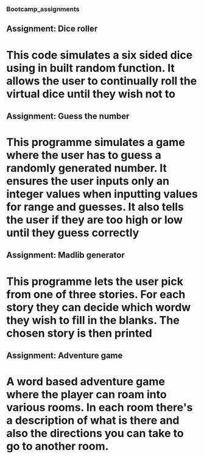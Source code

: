 ### Bootcamp_assignments
## Assignment: Dice roller
# This code simulates a six sided dice using in built random function. It allows the user to continually roll the virtual dice until they wish not to
## Assignment: Guess the number
# This programme simulates a game where the user has to guess a randomly generated number. It ensures the user inputs only an integer values when inputting values for range and guesses. It also tells the user if they are too high or low until they guess correctly

## Assignment: Madlib generator
# This programme lets the user pick from one of three stories. For each story they can decide which wordw they wish to fill in the blanks. The chosen story is then printed
## Assignment: Adventure game
# A word based adventure game where the player can roam into various rooms. In each room there's a description of what is there and also the directions you can take to go to another room.
